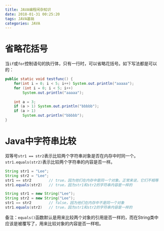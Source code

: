 ```yaml
---
title: JAVA编程闲杂知识
date: 2018-01-31 00:25:20
tags: JAVA基础
categories: JAVA
---
```


# 省略花括号

当`if`或`for`控制语句的执行体，只有一行时，可以省略花括号。如下写法都是可以的：

```java
public static void testfunc() {
    for(int i = 0; i < 5; i++) System.out.println("aaaaa");
    for (int i = 0; i < 5; i++)
        System.out.println("aaaaa");
        
    int a = 3;
    if (a > 1) System.out.println("bbbbb");
    if (a > 1)
        System.out.println("bbbbb");
}
```

# Java中字符串比较

双等号`str1 == str2`表示比较两个字符串对象是否在内存中时同一个。`str1.equals(str2)`表示比较两个字符串的内容是否一样。

```java
String str1 = "Lee";
String str2 = "Lee";
str1 == str2        // true，因为他们在内存中是同一个对象。正常来说，它们不相等才对的啊，实际上Java在对字符串常量初始化时，先看内存中是否已经有了字符串字面值常量，若已经有了，就直接将引入传给该字符串变量。在本例中，当定义字符串变量str2时，发现字符串字面值常量"Lee"在内存中已经存在了，因此将该引用直接赋值给str2啦，因此在JVM内存中，str1和str2其实是指向同一块内存
str1.equals(str2)   // true，因为str1和str2的字符串内容是一样的

String str1 = new String("Lee");
String str2 = new String("Lee");
str1 == str2        // false，因为他们在内存中不是同一个对象
str1.equals(str2)   // true，因为str1和str2的字符串内容是一样的
```

备注：`equals()`函数默认是用来比较两个对象的引用是否一样的，而在String类中应该是被覆写了，用来比较对象的内容是否一样啦。
